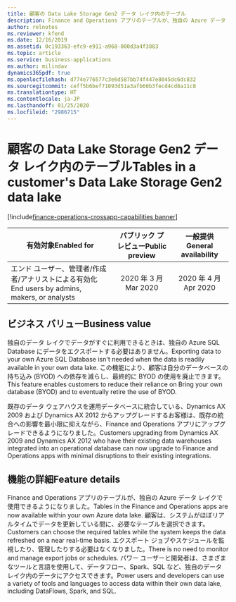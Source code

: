 ```yaml
---
title: 顧客の Data Lake Storage Gen2 データ レイク内のテーブル
description: Finance and Operations アプリのテーブルが、独自の Azure データ レイクで使用できるようになりました。 顧客は、システムがほぼリアルタイムでデータを更新している間に、必要なテーブルを選択できます。
author: relnotes
ms.reviewer: kfend
ms.date: 12/16/2019
ms.assetid: 0c193363-efc9-e911-a968-000d3a4f3883
ms.topic: article
ms.service: business-applications
ms.author: milindav
dynamics365pdf: true
ms.openlocfilehash: d774e776577c3e6d587bb74f447e8045dc6dc832
ms.sourcegitcommit: ceff5b6bef71093d51a3afb60b3fecd4cd8a11c8
ms.translationtype: HT
ms.contentlocale: ja-JP
ms.lasthandoff: 01/25/2020
ms.locfileid: "2986715"
---
```

# <a name="tables-in-a-customers-data-lake-storage-gen2-data-lake"></a><span data-ttu-id="c9977-104">顧客の Data Lake Storage Gen2 データ レイク内のテーブル</span><span class="sxs-lookup"><span data-stu-id="c9977-104">Tables in a customer's Data Lake Storage Gen2 data lake</span></span>
[!include[finance-operations-crossapp-capabilities banner](../includes/finance-operations-crossapp-capabilities.md)]

| <span data-ttu-id="c9977-105">有効対象</span><span class="sxs-lookup"><span data-stu-id="c9977-105">Enabled for</span></span>    |  <span data-ttu-id="c9977-106">パブリック プレビュー</span><span class="sxs-lookup"><span data-stu-id="c9977-106">Public preview</span></span> | <span data-ttu-id="c9977-107">一般提供</span><span class="sxs-lookup"><span data-stu-id="c9977-107">General availability</span></span> | 
| ---------- | :----------: |:----------: |
|<span data-ttu-id="c9977-108">エンド ユーザー、管理者/作成者/アナリストによる有効化</span><span class="sxs-lookup"><span data-stu-id="c9977-108">End users by admins, makers, or analysts</span></span>|<span data-ttu-id="c9977-109">2020 年 3 月</span><span class="sxs-lookup"><span data-stu-id="c9977-109">Mar 2020</span></span>| <span data-ttu-id="c9977-110">2020 年 4 月</span><span class="sxs-lookup"><span data-stu-id="c9977-110">Apr 2020</span></span>|


## <a name="business-value"></a><span data-ttu-id="c9977-111">ビジネス バリュー</span><span class="sxs-lookup"><span data-stu-id="c9977-111">Business value</span></span>
<!-- bv start -->
<span data-ttu-id="c9977-112">独自のデータ レイクでデータがすぐに利用できるときは、独自の Azure SQL Database にデータをエクスポートする必要はありません。</span><span class="sxs-lookup"><span data-stu-id="c9977-112">Exporting data to your own Azure SQL Database isn't needed when the data is readily available in your own data lake.</span></span> <span data-ttu-id="c9977-113">この機能により、顧客は自分のデータベースの持ち込み (BYOD) への依存を減らし、最終的に BYOD の使用を廃止できます。</span><span class="sxs-lookup"><span data-stu-id="c9977-113">This feature enables customers to reduce their reliance on Bring your own database (BYOD) and to eventually retire the use of BYOD.</span></span> 

<span data-ttu-id="c9977-114">既存のデータ ウェアハウスを運用データベースに統合している、Dynamics AX 2009 および Dynamics AX 2012 からアップグレードするお客様は、既存の統合への影響を最小限に抑えながら、Finance and Operations アプリにアップグレードできるようになりました。</span><span class="sxs-lookup"><span data-stu-id="c9977-114">Customers upgrading from Dynamics AX 2009 and Dynamics AX 2012 who have their existing data warehouses integrated into an operational database can now upgrade to Finance and Operations apps with minimal disruptions to their existing integrations.</span></span>

<!-- bv end -->



## <a name="feature-details"></a><span data-ttu-id="c9977-115">機能の詳細</span><span class="sxs-lookup"><span data-stu-id="c9977-115">Feature details</span></span>
<!--feature detail start -->
<span data-ttu-id="c9977-116">Finance and Operations アプリのテーブルが、独自の Azure データ レイクで使用できるようになりました。</span><span class="sxs-lookup"><span data-stu-id="c9977-116">Tables in the Finance and Operations apps are now available within your own Azure data lake.</span></span> <span data-ttu-id="c9977-117">顧客は、システムがほぼリアルタイムでデータを更新している間に、必要なテーブルを選択できます。</span><span class="sxs-lookup"><span data-stu-id="c9977-117">Customers can choose the required tables while the system keeps the data refreshed on a near real-time basis.</span></span> <span data-ttu-id="c9977-118">エクスポート ジョブやスケジュールを監視したり、管理したりする必要はなくなりました。</span><span class="sxs-lookup"><span data-stu-id="c9977-118">There is no need to monitor and manage export jobs or schedules.</span></span> <span data-ttu-id="c9977-119">パワー ユーザーと開発者は、さまざまなツールと言語を使用して、データフロー、Spark、SQL など、独自のデータ レイク内のデータにアクセスできます。</span><span class="sxs-lookup"><span data-stu-id="c9977-119">Power users and developers can use a variety of tools and languages to access data within their own data lake, including DataFlows, Spark, and SQL.</span></span>
<!--feature detail end -->









